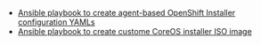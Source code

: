 - [Ansible playbook to create agent-based OpenShift Installer configuration YAMLs](openshift-agent-install-config.md)
- [Ansible playbook to create custome CoreOS installer ISO image](openshift-create-node-iso-image.md)
